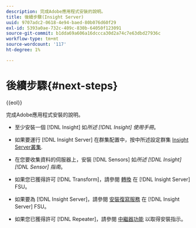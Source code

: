 ```yaml
---
description: 完成Adobe應用程式安裝的說明。
title: 後續步驟(Insight Server)
uuid: 9707adc2-0618-4e94-baed-80b076d60f29
exl-id: 5393a0ae-732c-409c-830b-64050f123091
source-git-commit: b1dda69a606a16dccca30d2a74c7e63dbd27936c
workflow-type: tm+mt
source-wordcount: '117'
ht-degree: 1%

---
```


# 後續步驟{#next-steps}

{{eol}}

完成Adobe應用程式安裝的說明。

* 至少安裝一個 [!DNL Insight] 如*所述 [!DNL Insight] 使用手冊*。

* 如果要運行 [!DNL Insight Server] 在群集配置中，按中所述設定群集 [Insight Server叢集](../../../home/c-inst-svr/c-install-ins-svr/c-ins-svr-clstrs/c-abt-ins-svr-clsters.md).

* 在您要收集資料的伺服器上，安裝 [!DNL Sensors] 如*所述 [!DNL Insight] [!DNL Sensor] 指南*。

* 如果您已獲得許可 [!DNL Transform]，請參閱 [轉換](../../../home/c-inst-svr/c-tfm/c-tfm.md#concept-2da4db2b6f444e93ace22d3b3aecb4f2) 在 [!DNL Insight Server] FSU。

* 如果要為 [!DNL Insight Server]，請參閱 [安裝復寫服務](../../../home/c-inst-svr/c-ins-svr-rep-svc/c-inst-rep-svc.md#concept-4743b6621f394ee39cf0635230996925) 在 [!DNL Insight Server] FSU。

* 如果您已獲得許可 [!DNL Repeater]，請參閱 [中繼器功能](../../../home/c-inst-svr/c-rptr-fntly/c-rptr-fntly.md) 以取得安裝指示。
